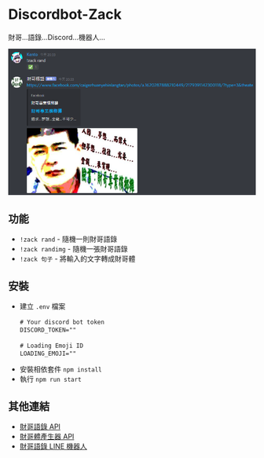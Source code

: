 # Discordbot-Zack
財哥...語錄...Discord...機器人...

![截圖](./screenshot.png)

## 功能
- `!zack rand` - 隨機一則財哥語錄
- `!zack randimg` - 隨機一張財哥語錄
- `!zack 句子` - 將輸入的文字轉成財哥體

## 安裝
- 建立 `.env` 檔案
  ```
  # Your discord bot token
  DISCORD_TOKEN=""

  # Loading Emoji ID
  LOADING_EMOJI=""
  ```
- 安裝相依套件 `npm install`
- 執行 `npm run start`
  
## 其他連結
- [財哥語錄 API](https://github.com/rogeraabbccdd/API-ZackBetelNut)
- [財哥體產生器 API](https://github.com/ajhsu/zack-essay)
- [財哥語錄 LINE 機器人](https://github.com/rogeraabbccdd/Linebot-Zack)
